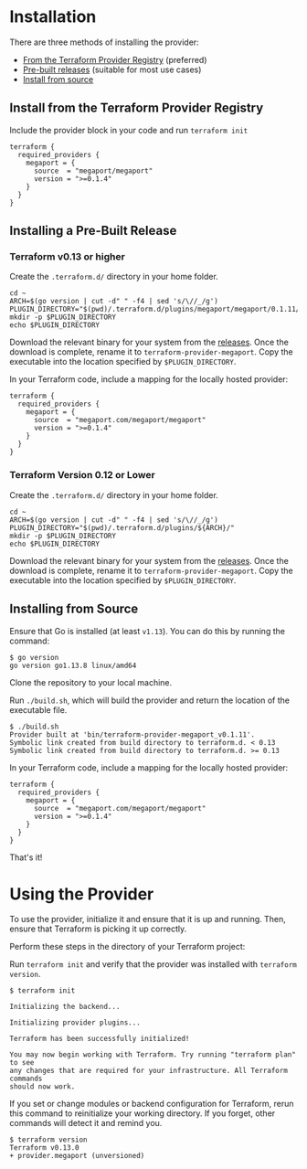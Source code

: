 # Installation
There are three methods of installing the provider: 

* [From the Terraform Provider Registry](https://registry.terraform.io/providers/megaport/megaport/latest) (preferred)
* [Pre-built releases](#installing-a-pre-built-release) (suitable for most use cases)
* [Install from source](#installing-from-source)

## Install from the Terraform Provider Registry
Include the provider block in your code and run `terraform init`
```
terraform {
  required_providers {
    megaport = {
      source  = "megaport/megaport"
      version = ">=0.1.4"
    }
  }
}
```

## Installing a Pre-Built Release

### Terraform v0.13 or higher  
Create the `.terraform.d/` directory in your home folder.

```
cd ~
ARCH=$(go version | cut -d" " -f4 | sed 's/\//_/g')
PLUGIN_DIRECTORY="$(pwd)/.terraform.d/plugins/megaport/megaport/0.1.11/${ARCH}/"
mkdir -p $PLUGIN_DIRECTORY
echo $PLUGIN_DIRECTORY
```

Download the relevant binary for your system from the [releases](https://github.com/megaport/terraform-provider-megaport/releases). Once the download is complete, 
rename it to `terraform-provider-megaport`. Copy the executable into the location specified by `$PLUGIN_DIRECTORY`.

In your Terraform code, include a mapping for the locally hosted provider: 
```
terraform {
  required_providers {
    megaport = {
      source  = "megaport.com/megaport/megaport"
      version = ">=0.1.4"
    }
  }
}
```

### Terraform Version 0.12 or Lower
Create the `.terraform.d/` directory in your home folder.

```
cd ~
ARCH=$(go version | cut -d" " -f4 | sed 's/\//_/g')
PLUGIN_DIRECTORY="$(pwd)/.terraform.d/plugins/${ARCH}/"
mkdir -p $PLUGIN_DIRECTORY
echo $PLUGIN_DIRECTORY
```

Download the relevant binary for your system from the [releases](https://github.com/megaport/terraform-provider-megaport/releases). Once the download is complete, 
rename it to `terraform-provider-megaport`. Copy the executable into the location specified by `$PLUGIN_DIRECTORY`.

## Installing from Source

Ensure that Go is installed (at least `v1.13`). You can do this by running the command: 
```
$ go version
go version go1.13.8 linux/amd64
```

Clone the repository to your local machine.

Run `./build.sh`, which will build the provider and return the location of the executable file.
```
$ ./build.sh 
Provider built at 'bin/terraform-provider-megaport_v0.1.11'.
Symbolic link created from build directory to terraform.d. < 0.13
Symbolic link created from build directory to terraform.d. >= 0.13
```

In your Terraform code, include a mapping for the locally hosted provider: 
```
terraform {
  required_providers {
    megaport = {
      source  = "megaport.com/megaport/megaport"
      version = ">=0.1.4"
    }
  }
}
```
That's it!

# Using the Provider

To use the provider, initialize it and ensure that it is up and running. Then, ensure that Terraform is picking it up correctly. 

Perform these steps in the directory of your Terraform project:

Run `terraform init` and verify that the provider was installed with `terraform version`.
```
$ terraform init

Initializing the backend...

Initializing provider plugins...

Terraform has been successfully initialized!

You may now begin working with Terraform. Try running "terraform plan" to see
any changes that are required for your infrastructure. All Terraform commands
should now work.
```

If you set or change modules or backend configuration for Terraform, rerun this command to reinitialize your working directory. If you forget, other commands will detect it and remind you.
```
$ terraform version
Terraform v0.13.0
+ provider.megaport (unversioned)
```
